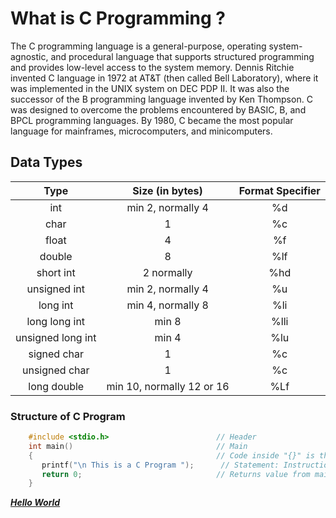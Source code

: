 # What is C Programming ?
The C programming language is a general-purpose, operating system-agnostic, and procedural language that supports structured programming and provides low-level access to the system memory. Dennis Ritchie invented C language in 1972 at AT&T (then called Bell Laboratory), where it was implemented in the UNIX system on DEC PDP II. It was also the successor of the B programming language invented by Ken Thompson. C was designed to overcome the problems encountered by BASIC, B, and BPCL programming languages. By 1980, C became the most popular language for mainframes, microcomputers, and minicomputers. 

## Data Types 

| **Type**        | **Size (in bytes)**     |**Format Specifier** |
|:--------------: | :---------------------: | :-----------------: |
| int             |  min 2, normally 4      |   %d                |
| char            |      1                  |   %c                |
| float           |      4                  |   %f                |
| double          |      8                  |   %lf               |
| short int       |    2 normally           |   %hd               |
| unsigned int    | min 2, normally 4       |   %u                |
| long int        | min 4, normally 8       |   %li               |
| long long int   |     min 8               |   %lli              |
|unsigned long int|     min 4               |   %lu               |
|  signed char    |       1                 |   %c                |
| unsigned char   |       1                 |   %c                |
| long double     |min 10, normally 12 or 16|   %Lf               |

<!--![image](https://github.com/Xenderador/c-programs/assets/68114908/72ea7445-1d41-41f3-9bff-c51e999565db)-->

### Structure of C Program
``` C
    #include <stdio.h>                        // Header
    int main()                                // Main
    {                                         // Code inside "{}" is the body 
       printf("\n This is a C Program ");      // Statement: Instructions given to compiler
       return 0;                              // Returns value from main()
    }
```
***[Hello World ](https://github.com/Xenderador/c-programs/blob/main/Hello_World/helloworld.c)***

